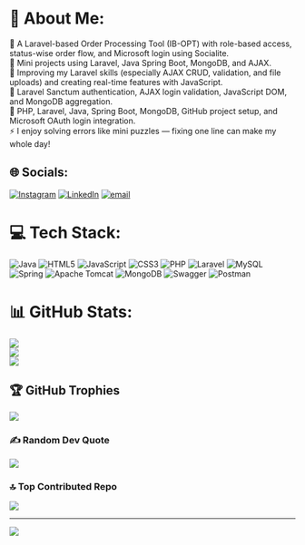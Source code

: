 # 💫 About Me:
🔭 A Laravel-based Order Processing Tool (IB-OPT) with role-based access, status-wise order flow, and Microsoft login using Socialite.<br>👯 Mini projects using Laravel, Java Spring Boot, MongoDB, and AJAX.<br>🤝 Improving my Laravel skills (especially AJAX CRUD, validation, and file uploads) and creating real-time features with JavaScript.<br>🌱 Laravel Sanctum authentication, AJAX login validation, JavaScript DOM, and MongoDB aggregation.<br>💬 PHP, Laravel, Java, Spring Boot, MongoDB, GitHub project setup, and Microsoft OAuth login integration.<br>⚡ I enjoy solving errors like mini puzzles — fixing one line can make my whole day!


## 🌐 Socials:
[![Instagram](https://img.shields.io/badge/Instagram-%23E4405F.svg?logo=Instagram&logoColor=white)](https://instagram.com/subburathinam_max) [![LinkedIn](https://img.shields.io/badge/LinkedIn-%230077B5.svg?logo=linkedin&logoColor=white)](https://linkedin.com/in/subburathinam22/) [![email](https://img.shields.io/badge/Email-D14836?logo=gmail&logoColor=white)](mailto:subburathinam720@gmail.com) 

# 💻 Tech Stack:
![Java](https://img.shields.io/badge/java-%23ED8B00.svg?style=plastic&logo=openjdk&logoColor=white) ![HTML5](https://img.shields.io/badge/html5-%23E34F26.svg?style=plastic&logo=html5&logoColor=white) ![JavaScript](https://img.shields.io/badge/javascript-%23323330.svg?style=plastic&logo=javascript&logoColor=%23F7DF1E) ![CSS3](https://img.shields.io/badge/css3-%231572B6.svg?style=plastic&logo=css3&logoColor=white) ![PHP](https://img.shields.io/badge/php-%23777BB4.svg?style=plastic&logo=php&logoColor=white) ![Laravel](https://img.shields.io/badge/laravel-%23FF2D20.svg?style=plastic&logo=laravel&logoColor=white) ![MySQL](https://img.shields.io/badge/mysql-4479A1.svg?style=plastic&logo=mysql&logoColor=white) ![Spring](https://img.shields.io/badge/spring-%236DB33F.svg?style=plastic&logo=spring&logoColor=white) ![Apache Tomcat](https://img.shields.io/badge/apache%20tomcat-%23F8DC75.svg?style=plastic&logo=apache-tomcat&logoColor=black) ![MongoDB](https://img.shields.io/badge/MongoDB-%234ea94b.svg?style=plastic&logo=mongodb&logoColor=white) ![Swagger](https://img.shields.io/badge/-Swagger-%23Clojure?style=plastic&logo=swagger&logoColor=white) ![Postman](https://img.shields.io/badge/Postman-FF6C37?style=plastic&logo=postman&logoColor=white)
# 📊 GitHub Stats:
![](https://github-readme-stats.vercel.app/api?username=subburathinam-M&theme=transparent&hide_border=false&include_all_commits=false&count_private=false)<br/>
![](https://nirzak-streak-stats.vercel.app/?user=subburathinam-M&theme=transparent&hide_border=false)<br/>
![](https://github-readme-stats.vercel.app/api/top-langs/?username=subburathinam-M&theme=transparent&hide_border=false&include_all_commits=false&count_private=false&layout=compact)

## 🏆 GitHub Trophies
![](https://github-profile-trophy.vercel.app/?username=subburathinam-M&theme=transparent&no-frame=false&no-bg=false&margin-w=4)

### ✍️ Random Dev Quote
![](https://quotes-github-readme.vercel.app/api?type=horizontal&theme=dark)


### 🔝 Top Contributed Repo
![](https://github-contributor-stats.vercel.app/api?username=subburathinam-M&limit=5&theme=transparent&combine_all_yearly_contributions=true)

---
[![](https://visitcount.itsvg.in/api?id=subburathinam-M&icon=9&color=5)](https://visitcount.itsvg.in)

<!-- Proudly created with GPRM ( https://gprm.itsvg.in ) -->
